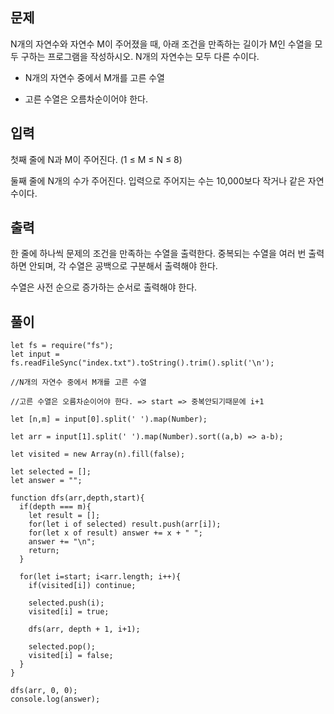## 문제

N개의 자연수와 자연수 M이 주어졌을 때, 아래 조건을 만족하는 길이가 M인 수열을 모두 구하는 프로그램을 작성하시오. N개의 자연수는 모두 다른 수이다.

- N개의 자연수 중에서 M개를 고른 수열

- 고른 수열은 오름차순이어야 한다.

## 입력

첫째 줄에 N과 M이 주어진다. (1 ≤ M ≤ N ≤ 8)

둘째 줄에 N개의 수가 주어진다. 입력으로 주어지는 수는 10,000보다 작거나 같은 자연수이다.

## 출력

한 줄에 하나씩 문제의 조건을 만족하는 수열을 출력한다. 중복되는 수열을 여러 번 출력하면 안되며, 각 수열은 공백으로 구분해서 출력해야 한다.

수열은 사전 순으로 증가하는 순서로 출력해야 한다.

## 풀이

```
let fs = require("fs");
let input = fs.readFileSync("index.txt").toString().trim().split('\n');

//N개의 자연수 중에서 M개를 고른 수열

//고른 수열은 오름차순이어야 한다. => start => 중복안되기때문에 i+1

let [n,m] = input[0].split(' ').map(Number);

let arr = input[1].split(' ').map(Number).sort((a,b) => a-b);

let visited = new Array(n).fill(false);

let selected = [];
let answer = "";

function dfs(arr,depth,start){
  if(depth === m){
    let result = [];
    for(let i of selected) result.push(arr[i]);
    for(let x of result) answer += x + " ";
    answer += "\n";
    return;
  }

  for(let i=start; i<arr.length; i++){
    if(visited[i]) continue;

    selected.push(i);
    visited[i] = true;

    dfs(arr, depth + 1, i+1);

    selected.pop();
    visited[i] = false;
  }
}

dfs(arr, 0, 0);
console.log(answer);
```
